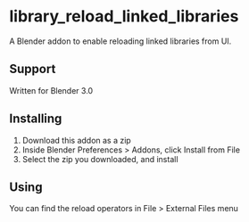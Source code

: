 # library_reload_linked_libraries
A Blender addon to enable reloading linked libraries from UI.

## Support
Written for Blender 3.0

## Installing
1. Download this addon as a zip
2. Inside Blender Preferences > Addons, click Install from File
3. Select the zip you downloaded, and install

## Using
You can find the reload operators in File > External Files menu
